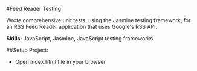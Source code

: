 #Feed Reader Testing

Wrote comprehensive unit tests, using the Jasmine testing framework, for an RSS Feed Reader application that uses Google's RSS API.

<b>Skills:</b> JavaScript, Jasmine, JavaScript testing frameworks

##Setup Project:

- Open index.html file in your browser
